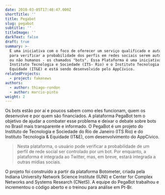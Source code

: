 ```yaml
---
date: 2018-03-05T17:48:47.000Z
shortTitle: ''
title: Pegabot
slug: pegabot
subtitle: ''
titleImage: ''
darkText: false
draft: true
summary: >-
  É uma iniciativa com o foco de oferecer um serviço qualificado e automatizado
  para verificar a probabilidade dos perfis em redes sociais serem automatizados
  ou não humanos - os chamados "bots". Essa Plataforma é uma iniciativa do
  Instituto Tecnologia e Sociedade (ITS- Rio) e o Instituto Tecnologia &
  Equidade (IT&E) e está sendo desenvolvido pelo AppCívico.
relatedProjects:
  - project: fakenews
authors:
  - author: thiago-rondon
  - author: marcio-pinto
weight: 2
---
```


Os bots estão por aí e poucos sabem como eles funcionam, quem os desenvolve e por quem são financiados. A plataforma PegaBot tem o objetivo de ajudar a combater esse problema e deixar o debate sobre bots no Brasil mais transparente e informado. O PegaBot é um projeto do Instituto de Tecnologia e Sociedade do Rio de Janeiro (ITS Rio) e do Instituto Tecnologia & Equidade (IT&E), com desenvolvimento do AppCívico.

> Nesta plataforma, o usuário pode verificar a probabilidade de um perfil de rede social ser controlado por  um bot. Por enquanto, a plataforma é integrada ao Twitter, mas, em breve, estará integrada a outras mídias sociais.

O projeto foi construído a partir da plataforma Botometer, criada pela Indiana University Network Science Institute (IUNI) e Center for Complex Networks and Systems Research (CNetS). A equipe do PegaBot trabalhou e incrementou o código aberto e o treinou para análise em Pt-Br.

